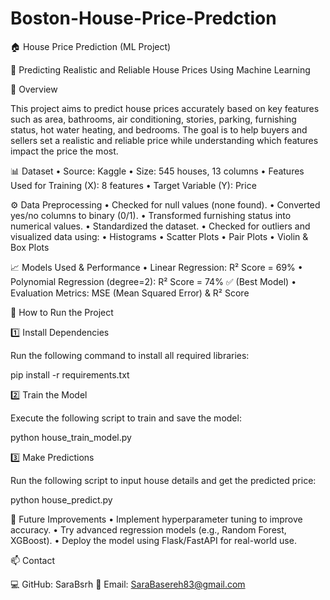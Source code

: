 # Boston-House-Price-Predction

🏠 House Price Prediction (ML Project)

📌 Predicting Realistic and Reliable House Prices Using Machine Learning

📖 Overview

This project aims to predict house prices accurately based on key features such as area, bathrooms, air conditioning, stories, parking, furnishing status, hot water heating, and bedrooms. The goal is to help buyers and sellers set a realistic and reliable price while understanding which features impact the price the most.

📊 Dataset
	•	Source: Kaggle
	•	Size: 545 houses, 13 columns
	•	Features Used for Training (X): 8 features
	•	Target Variable (Y): Price

⚙️ Data Preprocessing
	•	Checked for null values (none found).
	•	Converted yes/no columns to binary (0/1).
	•	Transformed furnishing status into numerical values.
	•	Standardized the dataset.
	•	Checked for outliers and visualized data using:
	•	Histograms
	•	Scatter Plots
	•	Pair Plots
	•	Violin & Box Plots

📈 Models Used & Performance
	•	Linear Regression: R² Score = 69%
	•	Polynomial Regression (degree=2): R² Score = 74% ✅ (Best Model)
	•	Evaluation Metrics: MSE (Mean Squared Error) & R² Score

🚀 How to Run the Project

1️⃣ Install Dependencies

Run the following command to install all required libraries:

pip install -r requirements.txt

2️⃣ Train the Model

Execute the following script to train and save the model:

python house_train_model.py

3️⃣ Make Predictions

Run the following script to input house details and get the predicted price:

python house_predict.py

🔧 Future Improvements
	•	Implement hyperparameter tuning to improve accuracy.
	•	Try advanced regression models (e.g., Random Forest, XGBoost).
	•	Deploy the model using Flask/FastAPI for real-world use.

📫 Contact

💻 GitHub: SaraBsrh
📧 Email: SaraBasereh83@gmail.com

